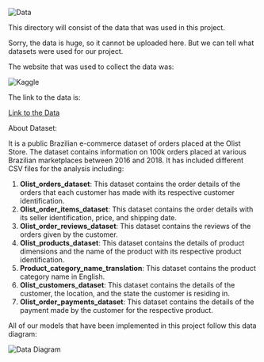 ![Data](https://www.freecodecamp.org/news/content/images/2022/11/web-g1c2368440_1280.jpg)


This directory will consist of the data that was used in this project.

Sorry, the data is huge, so it cannot be uploaded here. But we can tell what datasets were used for our project.

The website that was used to collect the data was:

![Kaggle](https://www.kaggle.com/static/images/logos/kaggle-logo-gray-300.png)

The link to the data is:

[Link to the Data](https://www.kaggle.com/datasets/olistbr/brazilian-ecommerce?select=olist_order_reviews_dataset.csv)

About Dataset:

It is a public Brazilian e-commerce dataset of orders placed at the Olist Store. The dataset contains information on 100k orders placed at various Brazilian marketplaces between 2016 and 2018. It has included different CSV files for the analysis including:

1. **Olist_orders_dataset**: This dataset contains the order details of the orders that each customer has made with its respective customer identification.
2. **Olist_order_items_dataset**: This dataset contains the order details with its seller identification, price, and shipping date.
3. **Olist_order_reviews_dataset**: This dataset contains the reviews of the orders given by the customer.
4. **Olist_products_dataset**: This dataset contains the details of product dimensions and the name of the product with its respective product identification.
5. **Product_category_name_translation**: This dataset contains the product category name in English.
6. **Olist_customers_dataset**: This dataset contains the details of the customer, the location, and the state the customer is residing in.
7. **Olist_order_payments_dataset**: This dataset contains the details of the payment made by the customer for the respective product.

All of our models that have been implemented in this project follow this data diagram:


![Data Diagram ](https://cdn.discordapp.com/attachments/415118867258671104/1136561038536491108/image.png)
